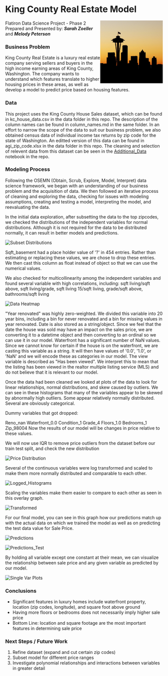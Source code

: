 # King County Real Estate Model

<img src= 
"images/skyline.jpg" 
         alt="Seattle Skyline Image" 
         align="right"
         width="200" height="200"> 

Flatiron Data Science Project - Phase 2  
Prepared and Presented by:  **_Sarah Zoeller_** and **_Melody Peterson_**  
<!---[Presentation PDF](https://github.com/melodygr/microsoft_movie_analysis/blob/main/presentation.pdf "Presentation PDF")  --->

### Business Problem    
King County Real Estate is a luxury real estate company serving sellers and buyers in the high income earning areas of King County, Washington. The company wants to understand which features translate to higher housing prices in these areas, as well as develop a model to predict price based on housing features.

### Data    
This project uses the King County House Sales dataset, which can be found in kc_house_data.csv in the data folder in this repo. The description of the column names can be found in column_names.md in the same folder. In an effort to narrow the scope of the data to suit our business problem, we also obtained census data of individual income tax returns by zip code for the state of Washington.  An editted version of this data can be found in agi_zip_code.xlsx in the data folder in this repo.  The cleaning and selection of relevent data from this dataset can be seen in the [Additional_Data](https://github.com/swzoeller/Housing-Regression-Project/blob/main/Additional_Data.ipynb "Additional Data Notebook") notebook in the repo.

### Modeling Process
Following the OSEMN (Obtain, Scrub, Explore, Model, Interpret) data science framework, we began with an understanding of our business problem and the acquisition of data.  We then followed an iterative process of cleaning and exploring the data, checking for issues with modeling assumptions, creating and testing a model, interpreting the model, and reevaluating the data.

In the initial data exploration, after subsetting the data to the top zipcodes, we checked the distributions of the independent variables for normal distributions.  Although it is not required for the data to be distributed normally, it can result in better models and predictions.

![Subset Distributions](https://github.com/swzoeller/Housing-Regression-Project/blob/main/images/subset_distributions.png "Subset Distributions")

Sqft_basement had a place holder value of '?' in 454 entries. Rather than estimating or replacing these values, we are chose to drop these entries. We then cast this column as float instead of object so that we can use the numerical values.

We also checked for multicollinearity among the independent variables and found several variable with high correlations, including: sqft living/sqft above, sqft living/grade, sqft living 15/sqft living, grade/sqft above, bathrooms/sqft living

![Data Heatmap](https://github.com/swzoeller/Housing-Regression-Project/blob/main/images/heatmap.png "Heat Map")

"Year renovated" was highly zero-weighted.  We divided this variable into 20 year bins, including a bin for never renovated and a bin for missing values in year renovated.  Date is also stored as a string/object. Since we feel that the date the house was sold may have an impact on the sales price, we are converting it to a datetime object and then converting to an ordinal so we can use it in our model.  Waterfront has a significant number of NaN values. Since we cannot know for certain if the house is on the waterfront, we are casting this variable as a string. It will then have values of '0.0', '1.0', or 'NaN' and we will encode these as categories in our model.  The view variable is described as "Has been viewed". We interpret this to mean that the listing has been viewed in the realtor multiple listing service (MLS) and do not believe that it is relevant to our model.

Once the data had been cleaned we looked at plots of the data to look for linear relationships, normal distributions, and skew caused by outliers.  We can see in these histograms that many of the variables appear to be skewed by abnormally high outliers. Some appear relatively normally distributed. Several are obviously categorical.

Dummy variables that got dropped:

Reno_nan
Waterfront_0.0
Condition_1
Grade_4
Floors_1.0
Bedrooms_1
Zip_98004
Now the results of our model will be changes in price relative to these values.

We will now use IQR to remove price outliers from the dataset before our train test split, and check the new distribution

![Price Distribution](https://github.com/swzoeller/Housing-Regression-Project/blob/main/images/outlier_comparison.png "Price Distribution")

Several of the continuous variables were log transformed and scaled to make them more normally distributed and comparable to each other.  

![Logged_Histograms](https://github.com/swzoeller/Housing-Regression-Project/blob/main/images/logged_histograms.png "Logged Histograms")

Scaling the variables make them easier to compare to each other as seen in this overlay graph.

![Transformed](https://github.com/swzoeller/Housing-Regression-Project/blob/main/images/transformed.png "Transformed")

For our final model, you can see in this graph how our predictions match up with the actual data on which we trained the model as well as on predicting the test data value for Sale Price.

![Predictions](https://github.com/swzoeller/Housing-Regression-Project/blob/main/images/predictions.png "Predictions")

![Predictions_Test](https://github.com/swzoeller/Housing-Regression-Project/blob/main/images/predictions_test.png "Predictions Test")

By holding all variable except one constant at their mean, we can visualize the relationship between sale price and any given variable as predicted by our model.

![Single Var Plots](https://github.com/swzoeller/Housing-Regression-Project/blob/main/images/single_var_plots.png "Single Var Plots")

### Conclusions  
* Significant features in  luxury homes include waterfront property, location (zip codes, longitude), and square foot above ground
* Having more floors or bedrooms does not necessarily imply higher sale price
* Bottom Line: location and square footage are the most important features in determining sale price

### Next Steps / Future Work  
1. Refine dataset (expand and cut certain zip codes)
1. Subset model for different price ranges
1. Investigate polynomial relationships and interactions between variables in greater detail

